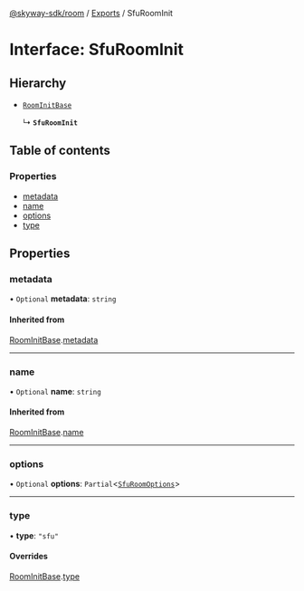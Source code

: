 [@skyway-sdk/room](../README.md) / [Exports](../modules.md) / SfuRoomInit

# Interface: SfuRoomInit

## Hierarchy

- [`RoomInitBase`](RoomInitBase.md)

  ↳ **`SfuRoomInit`**

## Table of contents

### Properties

- [metadata](SfuRoomInit.md#metadata)
- [name](SfuRoomInit.md#name)
- [options](SfuRoomInit.md#options)
- [type](SfuRoomInit.md#type)

## Properties

### metadata

• `Optional` **metadata**: `string`

#### Inherited from

[RoomInitBase](RoomInitBase.md).[metadata](RoomInitBase.md#metadata)

___

### name

• `Optional` **name**: `string`

#### Inherited from

[RoomInitBase](RoomInitBase.md).[name](RoomInitBase.md#name)

___

### options

• `Optional` **options**: `Partial`<[`SfuRoomOptions`](../modules.md#sfuroomoptions)\>

___

### type

• **type**: ``"sfu"``

#### Overrides

[RoomInitBase](RoomInitBase.md).[type](RoomInitBase.md#type)

